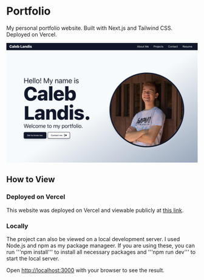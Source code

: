 # Portfolio

My personal portfolio website. Built with Next.js and Tailwind CSS. Deployed on Vercel.

![Portfolio Hero](./public/images/portfolio-hero.png)

## How to View

### Deployed on Vercel

This website was deployed on Vercel and viewable publicly at [this link](https://portfolio-caleb765landis.vercel.app/).

### Locally

The project can also be viewed on a local development server. I used Node.js and npm as my package manageer. If you are using these, you can run '''npm install''' to install all necessary packages and '''npm run dev''' to start the local server.

Open [http://localhost:3000](http://localhost:3000) with your browser to see the result.
